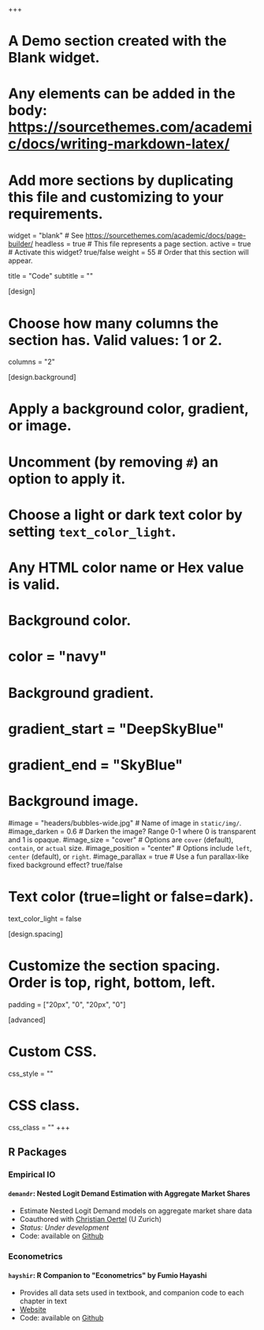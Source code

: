 +++
# A Demo section created with the Blank widget.
# Any elements can be added in the body: https://sourcethemes.com/academic/docs/writing-markdown-latex/
# Add more sections by duplicating this file and customizing to your requirements.

widget = "blank"  # See https://sourcethemes.com/academic/docs/page-builder/
headless = true  # This file represents a page section.
active = true  # Activate this widget? true/false
weight = 55  # Order that this section will appear.

title = "Code"
subtitle = ""

[design]
  # Choose how many columns the section has. Valid values: 1 or 2.
  columns = "2"

[design.background]
  # Apply a background color, gradient, or image.
  #   Uncomment (by removing `#`) an option to apply it.
  #   Choose a light or dark text color by setting `text_color_light`.
  #   Any HTML color name or Hex value is valid.

  # Background color.
  # color = "navy"
  
  # Background gradient.
  # gradient_start = "DeepSkyBlue"
  # gradient_end = "SkyBlue"
  
  # Background image.
  #image = "headers/bubbles-wide.jpg"  # Name of image in `static/img/`.
  #image_darken = 0.6  # Darken the image? Range 0-1 where 0 is transparent and 1 is opaque.
  #image_size = "cover"  #  Options are `cover` (default), `contain`, or `actual` size.
  #image_position = "center"  # Options include `left`, `center` (default), or `right`.
  #image_parallax = true  # Use a fun parallax-like fixed background effect? true/false

  # Text color (true=light or false=dark).
  text_color_light = false

[design.spacing]
  # Customize the section spacing. Order is top, right, bottom, left.
  padding = ["20px", "0", "20px", "0"]

[advanced]
 # Custom CSS. 
 css_style = ""
 
 # CSS class.
 css_class = ""
+++

## R Packages

### Empirical IO

#### `demandr`: Nested Logit Demand Estimation with Aggregate Market Shares
* Estimate Nested Logit Demand models on aggregate market share data
* Coauthored with [Christian Oertel](http://www.econ.uzh.ch/en/people/graduatestudents/oertel.html) (U Zurich)
* *Status: Under development*
* Code: available on [Github](https://github.com/lachlandeer/demandr)

<!---
# * [Website](https://lachlandeer.github.io/demandr)
# * [CRAN](somelink) --->

<!---
#### `mergersim`: Merger Simulation for Empirical IO
--->

<!---
## Marketing

#### `dominicksr`: 
* Provides data from the Dominicks Finer Food database provided by Kilt's Center for Marketing at Chicago Booth
* [Website](https://lachlandeer.github.io/dominicksr)
* [CRAN](somelink)
* [Github](https://github.com/lachlandeer/dominicsr)
--->

### Econometrics

#### `hayshir`: R Companion to "Econometrics" by Fumio Hayashi

* Provides all data sets used in textbook, and companion code to each chapter in text
* [Website](https://lachlandeer.github.io/hayashir)
* Code: available on [Github](https://github.com/lachlandeer/hayashir)